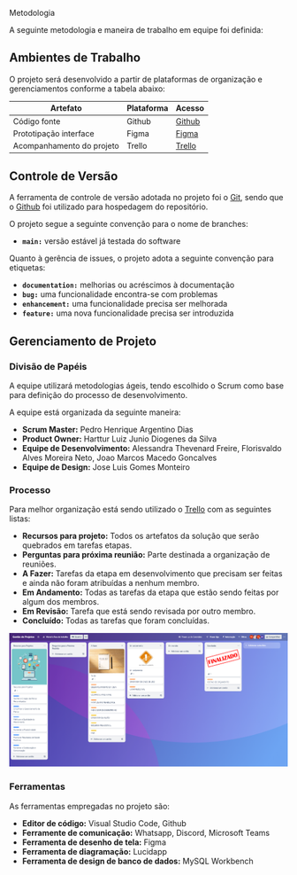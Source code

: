  Metodologia

A seguinte metodologia e maneira de trabalho em equipe foi definida:

## Ambientes de Trabalho

O projeto será desenvolvido a partir de plataformas de organização e gerenciamentos conforme a tabela abaixo:

|Artefato | Plataforma | Acesso |
|------|-----------------------------------------|----|
|Código fonte| Github | [Github](https://github.com/ICEI-PUC-Minas-PMV-ADS/pmv-ads-2023-1-e1-proj-web-t10-pmv-ads-2023-1-e1-proj-web-t10-buscapet) | 
|Prototipação interface| Figma | [Figma](https://www.figma.com/proto/V1fOP2HGdTcy3FqHmw3Z5c/Nutri%C3%A7%C3%A3o?type=design&node-id=1-3&t=EsI5hDYdhCa6Liae-0&scaling=scale-down&page-id=0%3A1&starting-point-node-id=1%3A3) | 
|Acompanhamento do projeto| Trello | [Trello](https://trello.com/b/rZErLmHH/gestão-de-projetos) | 

## Controle de Versão

A ferramenta de controle de versão adotada no projeto foi o
[Git](https://git-scm.com/), sendo que o [Github](https://github.com)
foi utilizado para hospedagem do repositório.

O projeto segue a seguinte convenção para o nome de branches:

- **`main:`** versão estável já testada do software

Quanto à gerência de issues, o projeto adota a seguinte convenção para
etiquetas:

- **`documentation:`** melhorias ou acréscimos à documentação
- **`bug:`** uma funcionalidade encontra-se com problemas
- **`enhancement:`** uma funcionalidade precisa ser melhorada
- **`feature:`** uma nova funcionalidade precisa ser introduzida

## Gerenciamento de Projeto

### Divisão de Papéis

A equipe utilizará metodologias ágeis, tendo escolhido o Scrum como base para definição do processo de desenvolvimento.

A equipe está organizada da seguinte maneira:

- **Scrum Master:** Pedro Henrique Argentino Dias
- **Product Owner:** Harttur Luiz Junio Diogenes da Silva
- **Equipe de Desenvolvimento:** Alessandra Thevenard Freire, Florisvaldo Alves Moreira Neto, Joao Marcos Macedo Goncalves
- **Equipe de Design:** Jose Luis Gomes Monteiro

### Processo

Para melhor organização está sendo utilizado o [Trello](https://trello.com/b/rZErLmHH/gestão-de-projetos) com as seguintes listas:

- **Recursos para projeto:** Todos os artefatos da solução que serão quebrados em tarefas etapas.
- **Perguntas para próxima reunião:** Parte destinada a organização de reuniões.
- **A Fazer:** Tarefas da etapa em desenvolvimento que precisam ser feitas e ainda não foram atribuídas a nenhum membro.
- **Em Andamento:** Todas as tarefas da etapa que estão sendo feitas por algum dos membros.
- **Em Revisão:** Tarefa que está sendo revisada por outro membro.
- **Concluído:** Todas as tarefas que foram concluídas.

![Trello - Nutrição](img/trello1.png)

### Ferramentas

As ferramentas empregadas no projeto são:

- **Editor de código:** Visual Studio Code, Github
- **Ferramente de comunicação:** Whatsapp, Discord, Microsoft Teams
- **Ferramenta de desenho de tela:** Figma
- **Ferramenta de diagramação:** Lucidapp
- **Ferramenta de design de banco de dados:** MySQL Workbench
